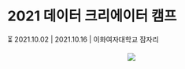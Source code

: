 # 2021 데이터 크리에이터 캠프
⏳ 2021.10.02 | 2021.10.16 | 이화여자대학교 잠자리
<p align="center"><a href="http://creator.kbig.kr/"></a><img src="https://user-images.githubusercontent.com/63901494/135716569-99d0a4c2-ae90-4ad9-83ce-f672a3436999.png"></p><br>
